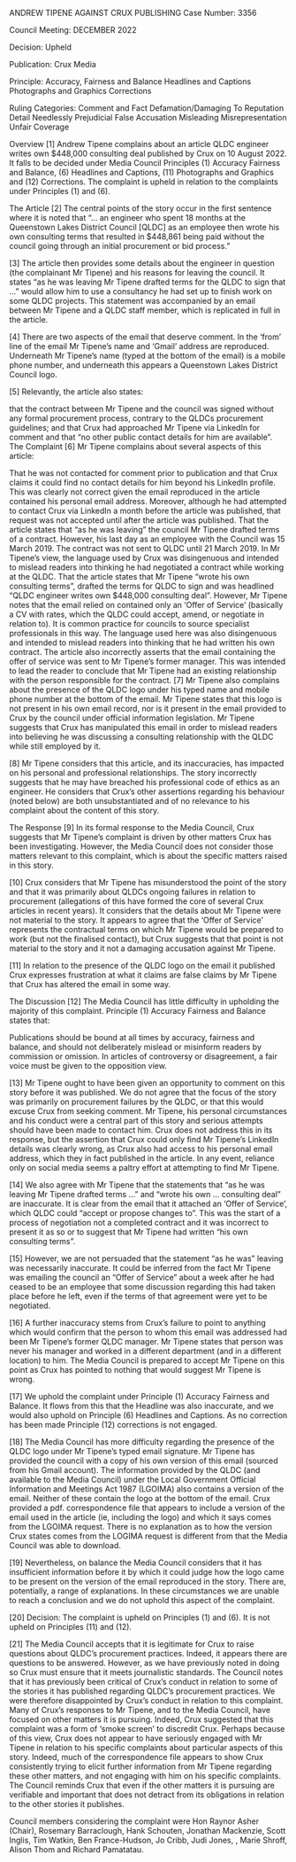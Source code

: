 ANDREW TIPENE AGAINST CRUX PUBLISHING
Case Number:
3356

Council Meeting:
DECEMBER 2022

Decision:
Upheld

Publication:
Crux Media

Principle:
Accuracy, Fairness and Balance
Headlines and Captions
Photographs and Graphics
Corrections

Ruling Categories:
Comment and Fact
Defamation/Damaging To Reputation
Detail Needlessly Prejudicial
False Accusation
Misleading
Misrepresentation
Unfair Coverage

Overview
[1] Andrew Tipene complains about an article QLDC engineer writes own $448,000 consulting deal published by Crux on 10 August 2022. It falls to be decided under Media Council Principles (1) Accuracy Fairness and Balance, (6) Headlines and Captions, (11) Photographs and Graphics and (12) Corrections. The complaint is upheld in relation to the complaints under Principles (1) and (6).  

 

The Article
[2] The central points of the story occur in the first sentence where it is noted that “… an engineer who spent 18 months at the Queenstown Lakes District Council [QLDC] as an employee then wrote his own consulting terms that resulted in $448,861 being paid without the council going through an initial procurement or bid process.”

[3] The article then provides some details about the engineer in question (the complainant Mr Tipene) and his reasons for leaving the council. It states “as he was leaving Mr Tipene drafted terms for the QLDC to sign that …” would allow him to use a consultancy he had set up to finish work on some QLDC projects. This statement was accompanied by an email between Mr Tipene and a QLDC staff member, which is replicated in full in the article.

[4] There are two aspects of the email that deserve comment. In the ‘from’ line of the email Mr Tipene’s name and ‘Gmail’ address are reproduced. Underneath Mr Tipene’s name (typed at the bottom of the email) is a mobile phone number, and underneath this appears a Queenstown Lakes District Council logo.

[5] Relevantly, the article also states:

that the contract between Mr Tipene and the council was signed without any formal procurement process, contrary to the QLDCs procurement guidelines; and
that Crux had approached Mr Tipene via LinkedIn for comment and that “no other public contact details for him are available”. 
The Complaint
[6] Mr Tipene complains about several aspects of this article:

That he was not contacted for comment prior to publication and that Crux claims it could find no contact details for him beyond his LinkedIn profile. This was clearly not correct given the email reproduced in the article contained his personal email address. Moreover, although he had attempted to contact Crux via LinkedIn a month before the article was published, that request was not accepted until after the article was published.
That the article states that “as he was leaving” the council Mr Tipene drafted terms of a contract. However, his last day as an employee with the Council was 15 March 2019. The contract was not sent to QLDC until 21 March 2019. In Mr Tipene’s view, the language used by Crux was disingenuous and intended to mislead readers into thinking he had negotiated a contract while working at the QLDC.
That the article states that Mr Tipene “wrote his own consulting terms”, drafted the terms for QLDC to sign and was headlined “QLDC engineer writes own $448,000 consulting deal”. However, Mr Tipene notes that the email relied on contained only an ‘Offer of Service’ (basically a CV with rates, which the QLDC could accept, amend, or negotiate in relation to). It is common practice for councils to source specialist professionals in this way. The language used here was also disingenuous and intended to mislead readers into thinking that he had written his own contract.
The article also incorrectly asserts that the email containing the offer of service was sent to Mr Tipene’s former manager. This was intended to lead the reader to conclude that Mr Tipene had an existing relationship with the person responsible for the contract.
 [7] Mr Tipene also complains about the presence of the QLDC logo under his typed name and mobile phone number at the bottom of the email. Mr Tipene states that this logo is not present in his own email record, nor is it present in the email provided to Crux by the council under official information legislation. Mr Tipene suggests that Crux has manipulated this email in order to mislead readers into believing he was discussing a consulting relationship with the QLDC while still employed by it.

[8] Mr Tipene considers that this article, and its inaccuracies, has impacted on his personal and professional relationships. The story incorrectly suggests that he may have breached his professional code of ethics as an engineer. He considers that Crux’s other assertions regarding his behaviour (noted below) are both unsubstantiated and of no relevance to his complaint about the content of this story.

The Response
[9] In its formal response to the Media Council, Crux suggests that Mr Tipene’s complaint is driven by other matters Crux has been investigating. However, the Media Council does not consider those matters relevant to this complaint, which is about the specific matters raised in this story. 

[10] Crux considers that Mr Tipene has misunderstood the point of the story and that it was primarily about QLDCs ongoing failures in relation to procurement (allegations of this have formed the core of several Crux articles in recent years). It considers that the details about Mr Tipene were not material to the story. It appears to agree that the ‘Offer of Service’ represents the contractual terms on which Mr Tipene would be prepared to work (but not the finalised contact), but Crux suggests that that point is not material to the story and it not a damaging accusation against Mr Tipene. 

[11] In relation to the presence of the QLDC logo on the email it published Crux expresses frustration at what it claims are false claims by Mr Tipene that Crux has altered the email in some way.

The Discussion
[12] The Media Council has little difficulty in upholding the majority of this complaint. Principle (1) Accuracy Fairness and Balance states that:

Publications should be bound at all times by accuracy, fairness and balance, and should not deliberately mislead or misinform 
readers by commission or omission. In articles of controversy or disagreement, a fair voice must be given to the opposition view.

[13] Mr Tipene ought to have been given an opportunity to comment on this story before it was published. We do not agree that the focus of the story was primarily on procurement failures by the QLDC, or that this would excuse Crux from seeking comment. Mr Tipene, his personal circumstances and his conduct were a central part of this story and serious attempts should have been made to contact him. Crux does not address this in its response, but the assertion that Crux could only find Mr Tipene’s LinkedIn details was clearly wrong, as Crux also had access to his personal email address, which they in fact published in the article. In any event, reliance only on social media seems a paltry effort at attempting to find Mr Tipene. 

[14] We also agree with Mr Tipene that the statements that “as he was leaving Mr Tipene drafted terms …” and “wrote his own … consulting deal” are inaccurate. It is clear from the email that it attached an ‘Offer of Service’, which QLDC could “accept or propose changes to”. This was the start of a process of negotiation not a completed contract and it was incorrect to present it as so or to suggest that Mr Tipene had written “his own consulting terms”.

[15] However, we are not persuaded that the statement “as he was” leaving was necessarily inaccurate. It could be inferred from the fact Mr Tipene was emailing the council an “Offer of Service” about a week after he had ceased to be an employee that some discussion regarding this had taken place before he left, even if the terms of that agreement were yet to be negotiated.

[16] A further inaccuracy stems from Crux’s failure to point to anything which would confirm that the person to whom this email was addressed had been Mr Tipene’s former QLDC manager. Mr Tipene states that person was never his manager and worked in a different department (and in a different location) to him. The Media Council is prepared to accept Mr Tipene on this point as Crux has pointed to nothing that would suggest Mr Tipene is wrong.

[17] We uphold the complaint under Principle (1) Accuracy Fairness and Balance. It flows from this that the Headline was also inaccurate, and we would also uphold on Principle (6) Headlines and Captions. As no correction has been made Principle (12) corrections is not engaged.

[18] The Media Council has more difficulty regarding the presence of the QLDC logo under Mr Tipene’s typed email signature. Mr Tipene has provided the council with a copy of his own version of this email (sourced from his Gmail account). The information provided by the QLDC (and available to the Media Council) under the Local Government Official Information and Meetings Act 1987 (LGOIMA) also contains a version of the email. Neither of these contain the logo at the bottom of the email. Crux provided a pdf. correspondence file that appears to include a version of the email used in the article (ie, including the logo) and which it says comes from the LGOIMA request. There is no explanation as to how the version Crux states comes from the LOGIMA request is different from that the Media Council was able to download. 

[19] Nevertheless, on balance the Media Council considers that it has insufficient information before it by which it could judge how the logo came to be present on the version of the email reproduced in the story. There are, potentially, a range of explanations. In these circumstances we are unable to reach a conclusion and we do not uphold this aspect of the complaint.

[20] Decision: The complaint is upheld on Principles (1) and (6). It is not upheld on Principles (11) and (12).

[21] The Media Council accepts that it is legitimate for Crux to raise questions about QLDC’s procurement practices. Indeed, it appears there are questions to be answered. However, as we have previously noted in doing so Crux must ensure that it meets journalistic standards. The Council notes that it has previously been critical of Crux’s conduct in relation to some of the stories it has published regarding QLDC’s procurement practices. We were therefore disappointed by Crux’s conduct in relation to this complaint. Many of Crux’s responses to Mr Tipene, and to the Media Council, have focused on other matters it is pursuing. Indeed, Crux suggested that this complaint was a form of ‘smoke screen’ to discredit Crux. Perhaps because of this view, Crux does not appear to have seriously engaged with Mr Tipene in relation to his specific complaints about particular aspects of this story. Indeed, much of the correspondence file appears to show Crux consistently trying to elicit further information from Mr Tipene regarding these other matters, and not engaging with him on his specific complaints. The Council reminds Crux that even if the other matters it is pursuing are verifiable and important that does not detract from its obligations in relation to the other stories it publishes.

Council members considering the complaint were Hon Raynor Asher (Chair), Rosemary Barraclough, Hank Schouten, Jonathan Mackenzie, Scott Inglis, Tim Watkin, Ben France-Hudson, Jo Cribb, Judi Jones, , Marie Shroff, Alison Thom and Richard Pamatatau.